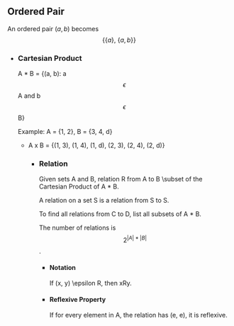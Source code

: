 ## Ordered Pair
An ordered pair $( a, b )$ becomes 
$$\{\{a\}\text{, }\{a,b\}\}$$
- ### Cartesian Product
  A * B = {(a, b): a $$\epsilon$$A and b $$\epsilon$$ B}
  
  Example: A = {1, 2}, B = {3, 4, d}
  * A x B = {(1, 3), (1, 4), (1, d), (2, 3), (2, 4), (2, d)}
	- ### Relation
	  Given sets A and B, relation R from A to B \subset of the Cartesian Product of A * B.
	  
	  A relation on a set S is a relation from S to S.
	  
	  To find all relations from C to D, list all subsets of A * B.
	  
	  The number of relations is $$2^{|A|*|B|}$$.
		- #### Notation
		  If (x, y) \epsilon R, then xRy.
		- #### Reflexive Property
		  If for every element in A, the relation has (e, e), it is reflexive.